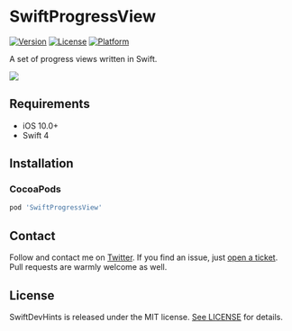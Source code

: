 
# SwiftProgressView
[![Version](https://img.shields.io/cocoapods/v/SwiftProgressView.svg?style=flat)](http://cocoapods.org/pods/SwiftProgressView)
[![License](https://img.shields.io/cocoapods/l/SwiftProgressView.svg?style=flat)](http://cocoapods.org/pods/SwiftProgressView)
[![Platform](https://img.shields.io/cocoapods/p/SwiftProgressView.svg?style=flat)](http://cocoapods.org/pods/SwiftProgressView)

A set of progress views written in Swift.

<img src="https://github.com/derekcoder/SwiftProgressView/blob/master/SwiftProgressViewDemo/demo.gif">

## Requirements

- iOS 10.0+
- Swift 4

## Installation

### CocoaPods

```ruby
pod 'SwiftProgressView'
```
## Contact

Follow and contact me on [Twitter](https://twitter.com/derekcoder_). If you find an issue, just [open a ticket](https://github.com/derekcoder/SwiftProgressView/issues/new). Pull requests are warmly welcome as well.

## License

SwiftDevHints is released under the MIT license. [See LICENSE](https://github.com/derekcoder/SwiftProgressView/blob/master/LICENSE) for details.
